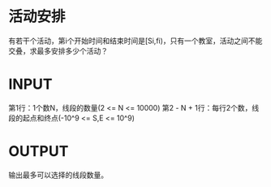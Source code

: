 活动安排
===
有若干个活动，第i个开始时间和结束时间是[Si,fi)，只有一个教室，活动之间不能交叠，求最多安排多少个活动？

INPUT
===
第1行：1个数N，线段的数量(2 <= N <= 10000)
第2 - N + 1行：每行2个数，线段的起点和终点(-10^9 <= S,E <= 10^9)

OUTPUT
===
输出最多可以选择的线段数量。